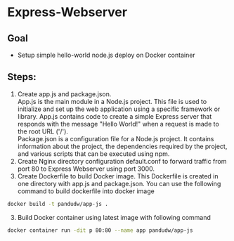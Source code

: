 # Express-Webserver  
## Goal  
- Setup simple hello-world node.js deploy on Docker container  
## Steps:  
1. Create app.js and package.json.  
App.js is the main module in a Node.js project. This file is used to initialize and set up the web application using a specific framework or library. App.js contains code to create a simple Express server that responds with the message "Hello World!" when a request is made to the root URL ('/').  
Package.json is a configuration file for a Node.js project. It contains information about the project, the dependencies required by the project, and various scripts that can be executed using npm.  
2. Create Nginx directory configuration default.conf to forward traffic from port 80 to Express Webserver using port 3000.  
3. Create Dockerfile to build Docker image. This Dockerfile is created in one directory with app.js and package.json. You can use the following command to build dockerfile into docker image
```bash
docker build -t pandudw/app-js . 
```  
3. Build Docker container using latest image with following command
```bash 
docker container run -dit p 80:80 --name app pandudw/app-js
```